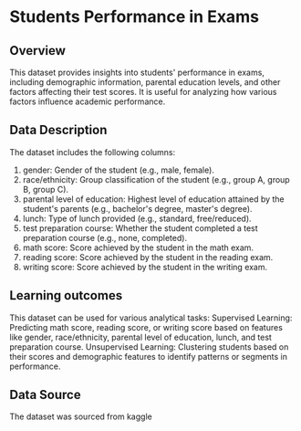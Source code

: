 # Students Performance in Exams
## Overview
This dataset provides insights into students' performance in exams, including demographic information, parental education levels, and other factors affecting their test scores. 
It is useful for analyzing how various factors influence academic performance.

## Data Description
The dataset includes the following columns:

1. gender: Gender of the student (e.g., male, female).
2. race/ethnicity: Group classification of the student (e.g., group A, group B, group C).
3. parental level of education: Highest level of education attained by the student's parents (e.g., bachelor's degree, master's degree).
4. lunch: Type of lunch provided (e.g., standard, free/reduced).
5. test preparation course: Whether the student completed a test preparation course (e.g., none, completed).
6. math score: Score achieved by the student in the math exam.
7. reading score: Score achieved by the student in the reading exam.
8. writing score: Score achieved by the student in the writing exam.

## Learning outcomes
This dataset can be used for various analytical tasks:
Supervised Learning: Predicting math score, reading score, or writing score based on features like gender, race/ethnicity, parental level of education, lunch, and test preparation course.
Unsupervised Learning: Clustering students based on their scores and demographic features to identify patterns or segments in performance.

## Data Source
The dataset was sourced from kaggle
